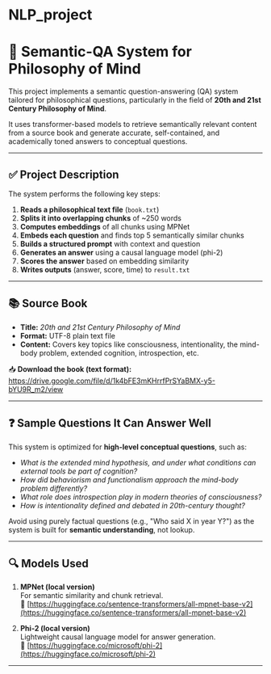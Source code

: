 # NLP_project
# 🧠 Semantic-QA System for Philosophy of Mind

This project implements a semantic question-answering (QA) system tailored for philosophical questions, particularly in the field of **20th and 21st Century Philosophy of Mind**.

It uses transformer-based models to retrieve semantically relevant content from a source book and generate accurate, self-contained, and academically toned answers to conceptual questions.

---

## ✅ Project Description

The system performs the following key steps:

1. **Reads a philosophical text file** (`book.txt`)
2. **Splits it into overlapping chunks** of ~250 words
3. **Computes embeddings** of all chunks using MPNet
4. **Embeds each question** and finds top 5 semantically similar chunks
5. **Builds a structured prompt** with context and question
6. **Generates an answer** using a causal language model (phi-2)
7. **Scores the answer** based on embedding similarity
8. **Writes outputs** (answer, score, time) to `result.txt`

---

## 📚 Source Book

- **Title:** *20th and 21st Century Philosophy of Mind*
- **Format:** UTF-8 plain text file
- **Content:** Covers key topics like consciousness, intentionality, the mind-body problem, extended cognition, introspection, etc.

📥 **Download the book (text format):**  
https://drive.google.com/file/d/1k4bFE3mKHrrfPrSYaBMX-y5-bYU9R_m2/view

---

## ❓ Sample Questions It Can Answer Well

This system is optimized for **high-level conceptual questions**, such as:

- *What is the extended mind hypothesis, and under what conditions can external tools be part of cognition?*  
- *How did behaviorism and functionalism approach the mind-body problem differently?*  
- *What role does introspection play in modern theories of consciousness?*  
- *How is intentionality defined and debated in 20th-century thought?*

Avoid using purely factual questions (e.g., "Who said X in year Y?") as the system is built for **semantic understanding**, not lookup.

---

## 🔍 Models Used

1. **MPNet (local version)**  
   For semantic similarity and chunk retrieval.  
   🔗 [https://huggingface.co/sentence-transformers/all-mpnet-base-v2](https://huggingface.co/sentence-transformers/all-mpnet-base-v2)

2. **Phi-2 (local version)**  
   Lightweight causal language model for answer generation.  
   🔗 [https://huggingface.co/microsoft/phi-2](https://huggingface.co/microsoft/phi-2)

---

